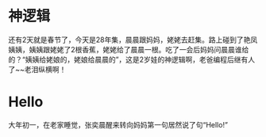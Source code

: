 # 神逻辑

还有2天就是春节了，今天是28年集，晨晨跟妈妈，姥姥去赶集。路上碰到了艳凤姨姨，姨姨跟姥姥了2根香蕉，姥姥给了晨晨一根。吃了一会后妈妈问晨晨谁给的？“姨姨给姥娘的，姥娘给晨晨的”，这是2岁娃的神逻辑啊，老爸编程后继有人了~~老泪纵横啊！

# Hello

大年初一，在老家睡觉，张奕晨醒来转向妈妈第一句居然说了句“Hello!”
